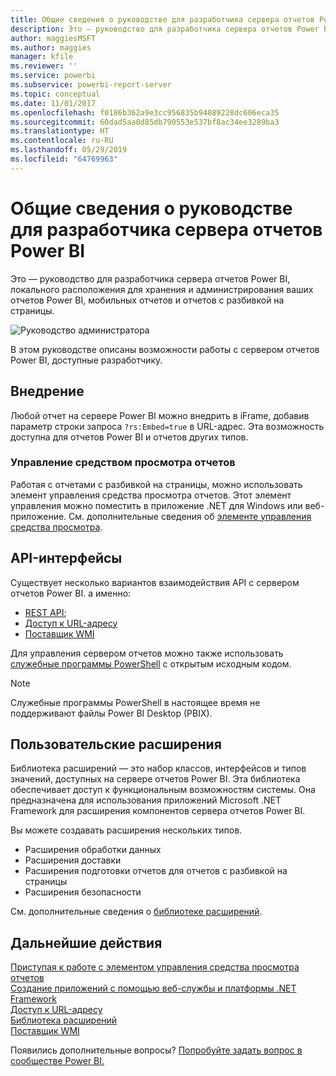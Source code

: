 ```yaml
---
title: Общие сведения о руководстве для разработчика сервера отчетов Power BI
description: Это — руководство для разработчика сервера отчетов Power BI, локального расположения для хранения и администрирования ваших отчетов Power BI, мобильных отчетов и отчетов с разбивкой на страницы.
author: maggiesMSFT
ms.author: maggies
manager: kfile
ms.reviewer: ''
ms.service: powerbi
ms.subservice: powerbi-report-server
ms.topic: conceptual
ms.date: 11/01/2017
ms.openlocfilehash: f0186b362a9e3cc956835b94089228dc606eca35
ms.sourcegitcommit: 60dad5aa0d85db790553e537bf8ac34ee3289ba3
ms.translationtype: HT
ms.contentlocale: ru-RU
ms.lasthandoff: 05/29/2019
ms.locfileid: "64769963"
---
```

# <a name="developer-handbook-overview-power-bi-report-server"></a>Общие сведения о руководстве для разработчика сервера отчетов Power BI

Это — руководство для разработчика сервера отчетов Power BI, локального расположения для хранения и администрирования ваших отчетов Power BI, мобильных отчетов и отчетов с разбивкой на страницы.

![Руководство администратора](media/developer-handbook-overview/admin-handbook.png)

В этом руководстве описаны возможности работы с сервером отчетов Power BI, доступные разработчику.

## <a name="embedding"></a>Внедрение

Любой отчет на сервере Power BI можно внедрить в iFrame, добавив параметр строки запроса `?rs:Embed=true` в URL-адрес. Эта возможность доступна для отчетов Power BI и отчетов других типов.

### <a name="report-viewer-control"></a>Управление средством просмотра отчетов

Работая с отчетами с разбивкой на страницы, можно использовать элемент управления средства просмотра отчетов. Этот элемент управления можно поместить в приложение .NET для Windows или веб-приложение. См. дополнительные сведения об [элементе управления средства просмотра](https://docs.microsoft.com/sql/reporting-services/application-integration/integrating-reporting-services-using-reportviewer-controls-get-started).

## <a name="apis"></a>API-интерфейсы

Существует несколько вариантов взаимодействия API с сервером отчетов Power BI. а именно:

* [REST API](rest-api.md);
* [Доступ к URL-адресу](https://docs.microsoft.com/sql/reporting-services/url-access-ssrs)
* [Поставщик WMI](https://docs.microsoft.com/sql/reporting-services/wmi-provider-library-reference/reporting-services-wmi-provider-library-reference-ssrs)

Для управления сервером отчетов можно также использовать [служебные программы PowerShell](https://github.com/Microsoft/ReportingServicesTools) с открытым исходным кодом.

> [!NOTE]
> Служебные программы PowerShell в настоящее время не поддерживают файлы Power BI Desktop (PBIX).

## <a name="custom-extensions"></a>Пользовательские расширения

Библиотека расширений — это набор классов, интерфейсов и типов значений, доступных на сервере отчетов Power BI. Эта библиотека обеспечивает доступ к функциональным возможностям системы. Она предназначена для использования приложений Microsoft .NET Framework для расширения компонентов сервера отчетов Power BI.

Вы можете создавать расширения нескольких типов.

* Расширения обработки данных
* Расширения доставки
* Расширения подготовки отчетов для отчетов с разбивкой на страницы
* Расширения безопасности

См. дополнительные сведения о [библиотеке расширений](https://docs.microsoft.com/sql/reporting-services/extensions/reporting-services-extension-library).

## <a name="next-steps"></a>Дальнейшие действия

[Приступая к работе с элементом управления средства просмотра отчетов](https://docs.microsoft.com/sql/reporting-services/application-integration/integrating-reporting-services-using-reportviewer-controls-get-started)  
[Создание приложений с помощью веб-службы и платформы .NET Framework](https://docs.microsoft.com/sql/reporting-services/report-server-web-service/net-framework/building-applications-using-the-web-service-and-the-net-framework)  
[Доступ к URL-адресу](https://docs.microsoft.com/sql/reporting-services/url-access-ssrs)  
[Библиотека расширений](https://docs.microsoft.com/sql/reporting-services/extensions/reporting-services-extension-library)  
[Поставщик WMI](https://docs.microsoft.com/sql/reporting-services/wmi-provider-library-reference/reporting-services-wmi-provider-library-reference-ssrs)

Появились дополнительные вопросы? [Попробуйте задать вопрос в сообществе Power BI.](https://community.powerbi.com/)